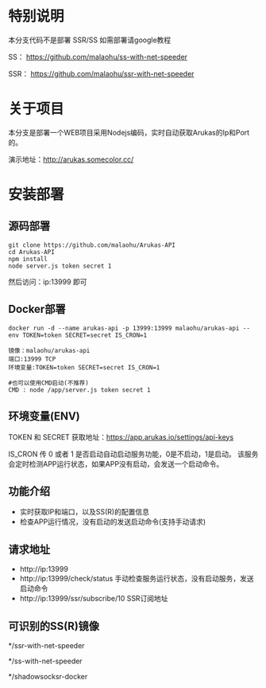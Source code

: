 # 特别说明

本分支代码不是部署 SSR/SS 如需部署请google教程

SS： https://github.com/malaohu/ss-with-net-speeder

SSR： https://github.com/malaohu/ssr-with-net-speeder


# 关于项目
本分支是部署一个WEB项目采用Nodejs编码，实时自动获取Arukas的Ip和Port的。

演示地址：http://arukas.somecolor.cc/



# 安装部署

## 源码部署
```
git clone https://github.com/malaohu/Arukas-API
cd Arukas-API
npm install
node server.js token secret 1
```
然后访问：ip:13999 即可



## Docker部署
```
docker run -d --name arukas-api -p 13999:13999 malaohu/arukas-api --env TOKEN=token SECRET=secret IS_CRON=1
```


```
镜像：malaohu/arukas-api
端口:13999 TCP
环境变量:TOKEN=token SECRET=secret IS_CRON=1

#也可以使用CMD启动(不推荐)
CMD : node /app/server.js token secret 1
```

## 环境变量(ENV)
TOKEN 和  SECRET 获取地址：https://app.arukas.io/settings/api-keys


IS_CRON 传 0 或者 1
是否启动自动启动服务功能，0是不启动，1是启动。
该服务会定时检测APP运行状态，如果APP没有启动，会发送一个启动命令。


## 功能介绍
* 实时获取IP和端口，以及SS(R)的配置信息
* 检查APP运行情况，没有启动的发送启动命令(支持手动请求)

## 请求地址
* http://ip:13999
* http://ip:13999/check/status 手动检查服务运行状态，没有启动服务，发送启动命令
* http://ip:13999/ssr/subscribe/10 SSR订阅地址

## 可识别的SS(R)镜像

*/ssr-with-net-speeder

*/ss-with-net-speeder

*/shadowsocksr-docker

